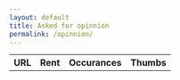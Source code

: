 ```yaml
---
layout: default
title: Asked for opinnion 
permalink: /opinnion/
---
```

<!-- "data": "{\"username\":\"Test1\",\"url\":\"" + url + "\",\"ratePositive\":\"" + positive + "\"}", -->

<table style="margin: 10px auto 0px auto;">
    <tr>
        <th>URL</th>
        <th>Rent</th>
        <th>Occurances</th>
        <th>Thumbs</th>
    </tr>
</table>
<script>
    function getCookie(name) {
        const value = `; ${document.cookie}`;
        const parts = value.split(`; ${name}=`);
        if (parts.length === 2) return parts.pop().split(';').shift();
    }
</script>
<script>  

    function sendOpinion(positive,url,username) {   
        $.ajax(
        {
            "headers": { 
                "Accept": "application/json",
                "Content-Type": "application/json"
            },    
            "dataType": "json",
            "data": "{ \"username\":\"Test1\" , \"url\": \""+ url + "\" , \"ratePositive\": \""+ positive + "\"}",
            "type": "POST",
            "url": "http://150.254.40.14:8080/addRatetoDB",
            "success": function(response)
            {
                if(positive===true){
                    alert("up"+username);
                }
                else{
                    alert("down"+username);
                }
            }
        }); 
    }  
</script>  

<script src="\assets\jquery\jquery-3.3.1.min.js"></script>

<script>
$.ajax(
{
    "headers": { 
        "Accept": "application/json",
        "Content-Type": "application/json"
    },    
    "dataType": "json",
    "type": "GET",
    "url": "http://150.254.40.14:8080/urlData",
    "xhrFields": {
        "withCredentials": true
    },
    "success": function(response)
    {
        if (response["status"] != "ok")
        {
            alert("Niezgodność cookies: " + response["status"]);
            window.location.href = "../";
        }
        for (var row in response)
                {
                    if(response[row]["url"] !== undefined)
                    {
                        $("table").append("<tr> <td>"+JSON.stringify(response[row]["url"]).slice(1,-1)+"<td>"+JSON.stringify(response[row]["rating"])+"</td>"+"<td>"+JSON.stringify(response[row]["occurrences"])+"</td> <td> <button class='thumb-up' onclick='sendOpinion(\"true\","+JSON.stringify(response[row]["url"])+","+getCookie('userName')+")'></button> <button class='thumb-down' onclick='sendOpinion(false,"+JSON.stringify(response[row]["url"])+","+getCookie('userName')+")'></button></td></tr>")
                    }
                }
    }
}); 
</script>
